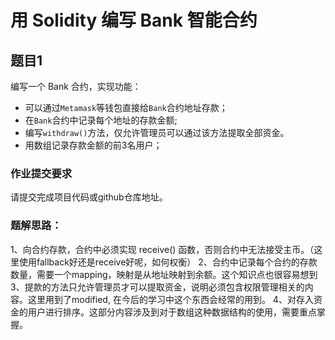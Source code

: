 # 用 Solidity 编写 Bank 智能合约

## 题目1
编写一个 Bank 合约，实现功能：

- 可以通过`Metamask`等钱包直接给`Bank`合约地址存款；
- 在`Bank`合约中记录每个地址的存款金额;
- 编写`withdraw()`方法，仅允许管理员可以通过该方法提取全部资金。
- 用数组记录存款金额的前3名用户；

### 作业提交要求

请提交完成项目代码或github仓库地址。

### 题解思路：
1、向合约存款，合约中必须实现 receive() 函数，否则合约中无法接受主币。（这里使用fallback好还是receive好呢，如何权衡）
2、合约中记录每个合约的存款数量，需要一个mapping，映射是从地址映射到余额。这个知识点也很容易想到
3、提款的方法只允许管理员才可以提取资金，说明必须包含权限管理相关的内容。这里用到了modified, 在今后的学习中这个东西会经常的用到。
4、对存入资金的用户进行排序。这部分内容涉及到对于数组这种数据结构的使用，需要重点掌握。